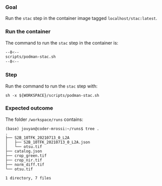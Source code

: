 ### Goal 

Run the `stac` step in the container image tagged `localhost/stac:latest`.

### Run the container

The command to run the `stac` step in the container is:

```bash linenums="1" hl_lines="5-7 13 17-20"
--8<--
scripts/podman-stac.sh
--8<--
```

### Step

Run the command to run the `stac` step with:

```
sh -x ${WORKSPACE}/scripts/podman-stac.sh
```

### Expected outcome

The folder `/workspace/runs` contains: 

```
(base) jovyan@coder-mrossi:~/runs$ tree .
.
├── S2B_10TFK_20210713_0_L2A
│   ├── S2B_10TFK_20210713_0_L2A.json
│   └── otsu.tif
├── catalog.json
├── crop_green.tif
├── crop_nir.tif
├── norm_diff.tif
└── otsu.tif

1 directory, 7 files
```